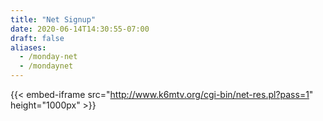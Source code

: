 ```yaml
---
title: "Net Signup"
date: 2020-06-14T14:30:55-07:00
draft: false
aliases:
  - /monday-net
  - /mondaynet
---
```

{{< embed-iframe src="http://www.k6mtv.org/cgi-bin/net-res.pl?pass=1" height="1000px" >}}
